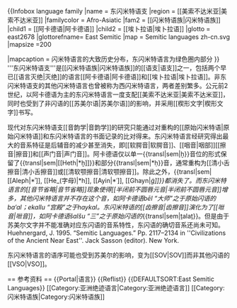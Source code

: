 {{Infobox language family
|name   = 东闪米特语支
|region = [[美索不达米亚|美索不达米亚]]
|familycolor = Afro-Asiatic
|fam2   = [[闪米特语族|闪米特语族]]
|child1 = [[阿卡德语|阿卡德语]]
|child2 = [[埃卜拉语|埃卜拉语]]
|glotto = east2678
|glottorefname= East Semitic
|map = Semitic languages zh-cn.svg
|mapsize =200

|mapcaption = 闪米特语言的大致历史分布，东闪米特语言为绿色圈内部分
}}
'''东闪米特语支'''是[[闪米特语族|闪米特语族]]的[[语支|语支]]之一，包括两个早已[[语言灭绝|灭绝]]的语言[[阿卡德语|阿卡德语]]和[[埃卜拉语|埃卜拉语]]。非东闪米特语支的其他闪米特语言也曾被称为西闪米特语言，两者差别繁多。公元前2世纪，以阿卡德语为主的东闪米特语言一度支配[[美索不达米亚|美索不达米亚]]，同时也受到了非闪语的[[苏美尔语|苏美尔语]]的影响，并采用[[楔形文字|楔形文字]]书写。

现代对东闪米特语支[[音韵学|音韵学]]的研究只能通过对重构的[[原始闪米特语|原始闪米特语]]和东闪米特语言的书面记录的比对得来。东闪米特语言经研究得出最大的音系特征是后辅音的减少甚至消失，即[[软腭音|软腭音]]、[[咽音|咽部]][[擦音|擦音]]和[[声门音|声门音]]。阿卡德语仅以单一{{transl|sem|ḫ}}音位的形式保留了{{transl|sem|[[Heth|*ḫ]]}}和部分{{transl|sem|*ḥ}}音，通常重构为[[清小舌擦音|清小舌擦音]]或[[清软颚擦音|清软颚擦音]]。除此之外，{{transl|sem|[[Aleph|*ʾ]], [[He_(字母)|*h]], [[Ayin|*ʿ]], [[Ghayn|*ġ]]}}都消失了。而东闪米特语言的[[音节省略|音节省略]]现象使得[[半闭前不圆唇元音|半闭前不圆唇元音]]增多，其他闪米特语言并不存在这个音，如阿卡德语bēl “大师”之于原始闪语的ba‘al；ekallu “宫殿”之于haykal。东闪米特语的[[齿擦音|齿擦音]]演化为了[[咝音|咝音]]，如阿卡德语šalšu “三”之于原始闪语的*{{transl|sem|ṯalaṯ}}。但是由于苏美尔文字并不能准确对应东闪语的音系特性，东闪语的确切音系还尚未可知。<ref>Huehnergard, J. 1995. “Semitic Languages.” Pp. 2117–2134 in ''Civilizations of the Ancient Near East''. Jack Sasson (editor). New York.</ref>

东闪米特语言的语序可能也受到苏美尔的影响，变为[[SOV|SOV]]而非其他闪语的[[VSO|VSO]]。

== 参考资料 ==
{{Portal|语言}}
{{Reflist}}
{{DEFAULTSORT:East Semitic Languages}}
[[Category:亚洲绝迹语言|Category:亚洲绝迹语言]]
[[Category:闪米特语族|Category:闪米特语族]]
